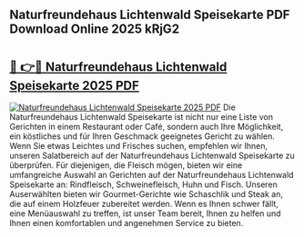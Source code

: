 ## Naturfreundehaus Lichtenwald Speisekarte PDF Download Online 2025 kRjG2

# <h2><a href="http://gc5nd5.nevu.top/?p=Naturfreundehaus+Lichtenwald+Speisekarte">🔗 👉🔴 Naturfreundehaus Lichtenwald Speisekarte 2025 PDF</a></h2>

[![Naturfreundehaus Lichtenwald Speisekarte 2025 PDF](https://i.imgur.com/dBaPXMq.png)](http://gc5nd5.nevu.top/?p=Naturfreundehaus+Lichtenwald+Speisekarte)
Die Naturfreundehaus Lichtenwald Speisekarte ist nicht nur eine Liste von Gerichten in einem Restaurant oder Café, sondern auch Ihre Möglichkeit, ein köstliches und für Ihren Geschmack geeignetes Gericht zu wählen. Wenn Sie etwas Leichtes und Frisches suchen, empfehlen wir Ihnen, unseren Salatbereich auf der Naturfreundehaus Lichtenwald Speisekarte zu überprüfen. Für diejenigen, die Fleisch mögen, bieten wir eine umfangreiche Auswahl an Gerichten auf der Naturfreundehaus Lichtenwald Speisekarte an: Rindfleisch, Schweinefleisch, Huhn und Fisch. Unseren Auserwählten bieten wir Gourmet-Gerichte wie Schaschlik und Steak an, die auf einem Holzfeuer zubereitet werden. Wenn es Ihnen schwer fällt, eine Menüauswahl zu treffen, ist unser Team bereit, Ihnen zu helfen und Ihnen einen komfortablen und angenehmen Service zu bieten.
